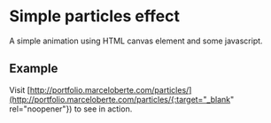 # Simple particles effect

A simple animation using HTML canvas element and some javascript.

## Example

Visit [http://portfolio.marceloberte.com/particles/](http://portfolio.marceloberte.com/particles/{:target="_blank" rel="noopener"}) to see in action.
